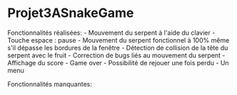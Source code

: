 # Projet3ASnakeGame

Fonctionnalités réalisées:
     - Mouvement du serpent à l'aide du clavier
     - Touche espace : pause
     - Mouvement du serpent fonctionnel à 100% même s'il dépasse les bordures de la fenêtre
     - Détection de collision de la tête du serpent avec le fruit
     - Correction de bugs liés au mouvement du serpent
     - Affichage du score
     - Game over 
     - Possibilité de rejouer une fois perdu
     - Un menu


Fonctionnalités manquantes:
    
